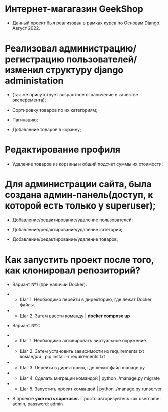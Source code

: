 # Интернет-магагазин GeekShop
- Данный проект был реализован в рамках курса по Основам Django. Август 2022.

# Реализовал администрацию/регистрацию пользователей/изменил структуру django administation
- (так же присутствует возрастное ограничение в качестве эксперемента);

- Сортировку товаров по их категориям;

- Пагинацию;

- Добавление товаров в корзину;

# Редактирование профиля

- Удаление товаров из корзины и общий подсчет суммы их стоимости;

# Для администрации сайта, была создана админ-панель(доступ, к которой есть только у superuser);

- Добавление/редактирование/удаление пользователей;

- Добавление/редактирование/удаление категорий;

- Добавление/редактирование/удаление товаров;

# Как запустить проект после того, как клонировал репозиторий?

- Вариант №1 (при наличии Docker): 
- - Шаг 1. Необходимо перейти в директорию, где лежат Docker файлы. 
- - Шаг 2. Затем ввести команду | <b>docker compose up</b>

- Вариант №2: 
- - Шаг 1. Необходимо активировать виртуальное окружение. 
- - Шаг 2. Затем установить зависимости из requirements.txt командой | pip install -r requirements.txt
- - Шаг 3. Перейти в директорию, где лежит файл manage.py
- - Шаг 4. Сделать миграции командой | python ./manage.py migrate
- - Шаг 5. Запустить проект командой | python ./manage.py runserver
- В проекте <b>уже есть superuser.</b> Просто авторизуйтесь как username: admin, password: admin
